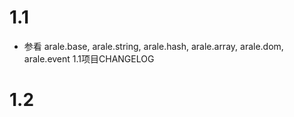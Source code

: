 1.1
===

* 参看 arale.base, arale.string, arale.hash, arale.array, arale.dom, arale.event 1.1项目CHANGELOG  

1.2
====
